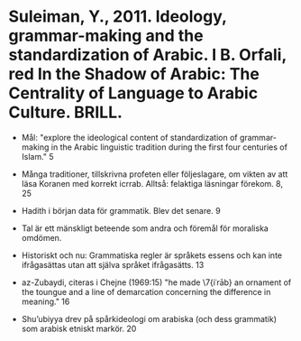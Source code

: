 # Suleiman, Y., 2011. Ideology, grammar-making and the standardization of Arabic.  I B. Orfali, red In the Shadow of Arabic: The Centrality of Language to Arabic Culture. BRILL.

- Mål: "explore the ideological content of standardization of grammar-making in the Arabic linguistic tradition during the first four centuries of Islam." 5

- Många traditioner, tillskrivna profeten eller följeslagare, om vikten av att läsa Koranen med korrekt icrrab. Alltså: felaktiga läsningar förekom. 8, 25

- Hadith i början data för grammatik. Blev det senare. 9

- Tal är ett mänskligt beteende som andra och föremål för moraliska omdömen. 

- Historiskt och nu: Grammatiska regler är språkets essens och kan inte ifrågasättas utan att själva språket ifrågasätts. 13

- az-Zubaydi, citeras i Chejne (1969:15) "he made \7{iʿrāb} an ornament of the toungue and a line of demarcation concerning the difference in meaning." 16

- Shu’ubiyya drev på spårkideologi om arabiska (och dess grammatik) som arabisk etniskt markör. 20

